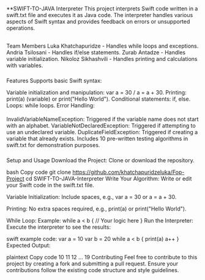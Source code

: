 #
**SWIFT-TO-JAVA Interpreter
This project interprets Swift code written in a swift.txt file and executes it as Java code. The interpreter handles various aspects of Swift syntax and provides feedback on errors or unsupported operations.

##
Team Members
Luka Khatchapuridze - Handles while loops and exceptions.
Andria Tsilosani - Handles if/else statements.
Zurab Antadze - Handles variable initialization.
Nikoloz Sikhashvili - Handles printing and calculations with variables.

###
Features
Supports basic Swift syntax:

Variable initialization and manipulation: var a = 30 / a = a + 30.
Printing: print(a) (variable) or print("Hello World").
Conditional statements: if, else.
Loops: while loops.
Error Handling:

####
InvalidVariableNameException: Triggered if the variable name does not start with an alphabet.
VariableNotDeclaredException: Triggered if attempting to use an undeclared variable.
DuplicateFieldException: Triggered if creating a variable that already exists.
Includes 10 pre-written testing algorithms in swift.txt for demonstration purposes.

#####
Setup and Usage
Download the Project: Clone or download the repository.

bash
Copy code
git clone https://github.com/khatchapuridzeluka/Fop-Project
cd SWIFT-TO-JAVA-Interpreter
Write Your Algorithm: Write or edit your Swift code in the swift.txt file.

Variable Initialization: Include spaces, e.g., var a = 30 or a = a + 30.

Printing: No extra spaces required, e.g., print(a) or print("Hello World").

While Loop: Example:
while a < b {
  // Your logic here
}
Run the Interpreter: Execute the interpreter to see the results:

swift
example code:
var a = 10
var b = 20
while a < b {
    print(a)
    a++
}
Expected Output:

plaintext
Copy code
10
11
12
...
19
Contributing
Feel free to contribute to this project by creating a fork and submitting a pull request. Ensure your contributions follow the existing code structure and style guidelines.



